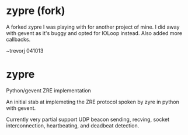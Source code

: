 zypre (fork)
============

A forked zypre I was playing with for another project of mine.
I did away with gevent as it's buggy and opted for IOLoop instead.
Also added more callbacks.

~trevorj 041013

zypre
=====

Python/gevent ZRE implementation

An initial stab at implemeting the ZRE protocol spoken by zyre in
python with gevent.

Currently very partial support UDP beacon sending, recving, socket
interconnection, heartbeating, and deadbeat detection.
